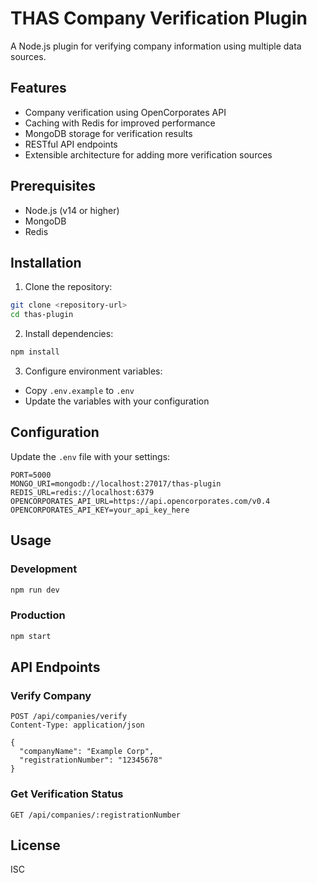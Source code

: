 # THAS Company Verification Plugin

A Node.js plugin for verifying company information using multiple data sources.

## Features

- Company verification using OpenCorporates API
- Caching with Redis for improved performance
- MongoDB storage for verification results
- RESTful API endpoints
- Extensible architecture for adding more verification sources

## Prerequisites

- Node.js (v14 or higher)
- MongoDB
- Redis

## Installation

1. Clone the repository:
```bash
git clone <repository-url>
cd thas-plugin
```

2. Install dependencies:
```bash
npm install
```

3. Configure environment variables:
- Copy `.env.example` to `.env`
- Update the variables with your configuration

## Configuration

Update the `.env` file with your settings:

```env
PORT=5000
MONGO_URI=mongodb://localhost:27017/thas-plugin
REDIS_URL=redis://localhost:6379
OPENCORPORATES_API_URL=https://api.opencorporates.com/v0.4
OPENCORPORATES_API_KEY=your_api_key_here
```

## Usage

### Development
```bash
npm run dev
```

### Production
```bash
npm start
```

## API Endpoints

### Verify Company
```
POST /api/companies/verify
Content-Type: application/json

{
  "companyName": "Example Corp",
  "registrationNumber": "12345678"
}
```

### Get Verification Status
```
GET /api/companies/:registrationNumber
```

## License

ISC 